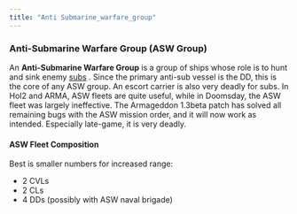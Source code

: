 ```yaml
---
title: "Anti Submarine_warfare_group"
---
```


###    Anti-Submarine Warfare Group (ASW Group) 

An **Anti-Submarine Warfare Group** is a group of ships whose role is to
hunt and sink enemy [subs](/Submarine "Submarine") . Since the primary
anti-sub vessel is the DD, this is the core of any ASW group. An escort
carrier is also very deadly for subs. In HoI2 and ARMA, ASW fleets are
quite useful, while in Doomsday, the ASW fleet was largely ineffective.
The Armageddon 1.3beta patch has solved all remaining bugs with the ASW
mission order, and it will now work as intended. Especially late-game,
it is very deadly.

####  ASW Fleet Composition 

Best is smaller numbers for increased range:

-   2 CVLs
-   2 CLs
-   4 DDs (possibly with ASW naval brigade)
